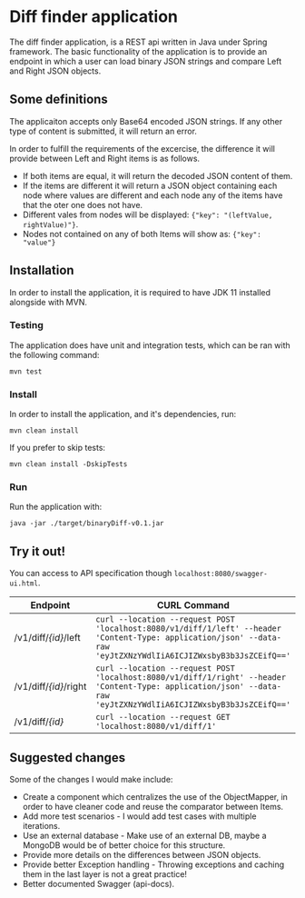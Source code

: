 # Diff finder application

The diff finder application, is a REST api written in Java under Spring framework.
The basic functionality of the application is to provide an endpoint in which a user can load binary JSON strings and compare Left and Right JSON objects.

## Some definitions
The applicaiton accepts only Base64 encoded JSON strings. If any other type of content is submitted, it will return an error.

In order to fulfill the requirements of the excercise, the difference it will provide between Left and Right items is as follows.

- If both items are equal, it will return the decoded JSON content of them.
- If the items are different it will return a JSON object containing each node where values are different and each node any of the items have that the oter one does not have.
- Different vales from nodes will be displayed: `{"key": "(leftValue, rightValue)"}`.
- Nodes not contained on any of both Items will show as: `{"key": "value"}`

## Installation

In order to install the application, it is required to have JDK 11 installed alongside with MVN.

### Testing

The application does have unit and integration tests, which can be ran with the following command:
```shell script
mvn test
```

### Install
In order to install the application, and it's dependencies, run:
```shell script
mvn clean install
```
If you prefer to skip tests:
```shell script
mvn clean install -DskipTests
```

### Run
Run the application with:
```shell script
java -jar ./target/binaryDiff-v0.1.jar
```

## Try it out!
You can access to API specification though `localhost:8080/swagger-ui.html`.

| Endpoint | CURL Command |
|---|---|
| /v1/diff/_{id}_/left | `curl --location --request POST 'localhost:8080/v1/diff/1/left' --header 'Content-Type: application/json' --data-raw 'eyJtZXNzYWdlIiA6ICJIZWxsbyB3b3JsZCEifQ=='` | 
| /v1/diff/_{id}_/right | `curl --location --request POST 'localhost:8080/v1/diff/1/right' --header 'Content-Type: application/json' --data-raw 'eyJtZXNzYWdlIiA6ICJIZWxsbyB3b3JsZCEifQ=='` |
| /v1/diff/_{id}_ | `curl --location --request GET 'localhost:8080/v1/diff/1'` 


## Suggested changes

Some of the changes I would make include:

- Create a component which centralizes the use of the ObjectMapper, in order to have cleaner code and reuse the comparator between Items.
- Add more test scenarios - I would add test cases with multiple iterations.
- Use an external database - Make use of an external DB, maybe a MongoDB would be of better choice for this structure.
- Provide more details on the differences between JSON objects.
- Provide better Exception handling - Throwing exceptions and caching them in the last layer is not a great practice!
- Better documented Swagger (api-docs).
